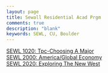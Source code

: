 ```yaml
---
layout: page
title: Sewall Residential Acad Prgm
comments: true
description: "blank"
keywords: SEWL, CU, Boulder
---
```

<body>
<div><a href="../../courses/SEWL-1020">SEWL 1020: Tpc-Choosing A Major</a></div>
<div><a href="../../courses/SEWL-2000">SEWL 2000: America/Global Economy</a></div>
<div><a href="../../courses/SEWL-2020">SEWL 2020: Exploring The New West</a></div>
</body>